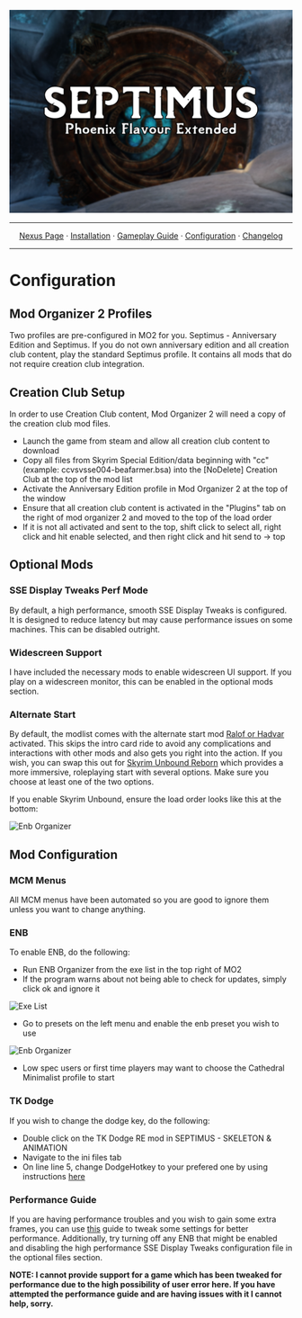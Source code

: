 <a href="https://www.youtube.com/watch?v=70DZ5UV1Bdo"><img src="images/septimus2.png" target="_blank"></a>

---

<p align="center">
  <a href="https://www.nexusmods.com/skyrimspecialedition/mods/58229">Nexus Page</a> ·
  <a href="README.md">Installation</a> ·
  <a href="GAMEPLAY.md">Gameplay Guide</a> ·
  <a href="CONFIGURATION.md">Configuration</a> ·
  <a href="CHANGELOG.md">Changelog</a>
</p>

---

# Configuration

## Mod Organizer 2 Profiles
Two profiles are pre-configured in MO2 for you. Septimus - Anniversary Edition and Septimus. If you do not own anniversary edition and all creation club content, play the standard Septimus profile. It contains all mods that do not require creation club integration.

## Creation Club Setup
In order to use Creation Club content, Mod Organizer 2 will need a copy of the creation club mod files. 
+ Launch the game from steam and allow all creation club content to download
+ Copy all files from Skyrim Special Edition/data beginning with "cc" (example: ccvsvsse004-beafarmer.bsa) into the [NoDelete] Creation Club at the top of the mod list
+ Activate the Anniversary Edition profile in Mod Organizer 2 at the top of the window
+ Ensure that all creation club content is activated in the "Plugins" tab on the right of mod organizer 2 and moved to the top of the load order
+ If it is not all activated and sent to the top, shift click to select all, right click and hit enable selected, and then right click and hit send to -> top

## Optional Mods

### SSE Display Tweaks Perf Mode
By default, a high performance, smooth SSE Display Tweaks is configured. It is designed to reduce latency but may cause performance issues on some machines. This can be disabled outright.

### Widescreen Support
I have included the necessary mods to enable widescreen UI support. If you play on a widescreen monitor, this can be enabled in the optional mods section.

### Alternate Start
By default, the modlist comes with the alternate start mod [Ralof or Hadvar](https://www.nexusmods.com/skyrimspecialedition/mods/14553) activated. This skips the intro card ride to avoid any complications and interactions with other mods and also gets you right into the action. If you wish, you can swap this out for [Skyrim Unbound Reborn](https://www.nexusmods.com/skyrimspecialedition/mods/27962) which provides a more immersive, roleplaying start with several options. Make sure you choose at least one of the two options.

If you enable Skyrim Unbound, ensure the load order looks like this at the bottom:

![Enb Organizer](https://raw.githubusercontent.com/Guitarninja2/septimus/main/images/unbound_order.png)

## Mod Configuration

### MCM Menus
All MCM menus have been automated so you are good to ignore them unless you want to change anything.

### ENB
To enable ENB, do the following:
+ Run ENB Organizer from the exe list in the top right of MO2
+ If the program warns about not being able to check for updates, simply click ok and ignore it

![Exe List](https://raw.githubusercontent.com/Guitarninja2/septimus/main/images/exe_menu.png)

+ Go to presets on the left menu and enable the enb preset you wish to use

![Enb Organizer](https://raw.githubusercontent.com/Guitarninja2/septimus/main/images/enb_org.png)

+ Low spec users or first time players may want to choose the Cathedral Minimalist profile to start

### TK Dodge
If you wish to change the dodge key, do the following:
+ Double click on the TK Dodge RE mod in SEPTIMUS - SKELETON & ANIMATION
+ Navigate to the ini files tab
+ On line line 5, change DodgeHotkey to your prefered one by using instructions [here](https://www.creationkit.com/index.php?title=Input_Script#DXScanCodes)

### Performance Guide
If you are having performance troubles and you wish to gain some extra frames, you can use [this](https://thephoenixflavour.com/tpf/performance-guide/) guide to tweak some settings for better performance. Additionally, try turning off any ENB that might be enabled and disabling the high performance SSE Display Tweaks configuration file in the optional files section.

**NOTE: I cannot provide support for a game which has been tweaked for performance due to the high possibility of user error here. If you have attempted the performance guide and are having issues with it I cannot help, sorry.**
